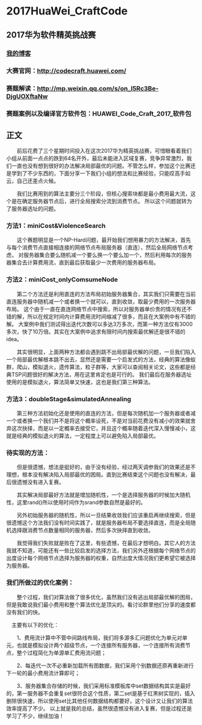 # 2017HuaWei_CraftCode
## 2017华为软件精英挑战赛      
### [我的博客](http://blog.csdn.net/fx677588)

### 大赛官网：http://codecraft.huawei.com/

### 赛题解读：http://mp.weixin.qq.com/s/on_l5Rc3Be-DjgUOXftaNw

### 赛题案例以及编译官方软件包：HUAWEI_Code_Craft_2017_软件包

正文
----------------------
　　前后花费了三个星期时间投入在这次2017华为精英挑战赛，可惜眼看着我们小组从前面一点点的跌到64名开外，最后未能进入区域复赛，竞争异常激烈，我们一直也没有想到很好的办法解决局部最优的问题。不管怎么样，参加这个比赛还是学到了不少东西的，下面分享一下我们小组的想法和比赛经验，只能叹高手如云，自己还差点火候。

　　我们比赛用到的算法主要分三个阶段，但核心搜索块都是最小费用最大流，这个是在确定服务器节点后，进行全局搜索分流到消费节点。
所以这个问题就转为了服务器选址的问题。
### 方法1：miniCost&ViolenceSearch
　　这个赛题明显是一个NP-Hard问题，最开始我们想用暴力的方法解决，首先与每个消费节点直接相连接的网络节点布局服务器（直连），然后全局网络节点考虑，
对服务器集合要么随机减一个要么换一个要么加一个，然后利用每次的服务器集合去计算费用流，直到最后获取最少一次费用的服务器布局。
### 方法2：miniCost_onlyComsumeNode
　　第二个方法还是利用直连的方法布局初始服务器集合，其实我们只需要在当前直连服务器中随机减一个或者换一个就可以，直到收敛，取最少费用的一次服务器布局。
这个由于一直在直连网络节点中搜索，所以对服务器单价贵的情况有还不错的解，所以在规定时间内计算费用流时间缩减了很多，而且在大案例中有不错的解。
大案例中我们测试得出迭代次数可以多达3万多次，而第一种方法仅有3000多次，快了10万倍。其实在大案例中追求有限时间内搜索最优解还是很不错的idea。

　　其实很明显，上面两种方法都会遇到跳不出局部最优解的问题，一旦我们陷入一个局部最优解根本跳不出去，显然还是需要一个启发式的方法，经典的算法像蚁群，爬山，模拟退火，遗传算法，粒子群等，大家可以查阅相关论文，这些都是经典TSP问题很好的解决方法，用在这里肯定也是可行的。
我们最后在服务器选址使用的是模拟退火，算法简单又快速，这也是我们第三种算法。
### 方法3：doubleStage&simulatedAnnealing
　　第三种方法初始化还是使用的直连的方法，但是每次随机加一个服务器或者减一个或者换一个我们并不是将这个概率设死，不是对当前花费没有减小的效果就舍弃这次抉择，而是以一定概率去接受它，并且这个概率随着迭代深入慢慢减小，这就是经典的模拟退火的算法，一定程度上可以避免陷入局部最优。
### 待实现的方法：
　　但是很遗憾，想法是挺好的，由于没有经验，经过两天调参我们的效果还是不理想，根本没有解决陷入局部最优的困局。直到比赛结束这个问题也没有解决，最后很遗憾没有进入复赛。
  
　　其实解决局部最好方法就是增加随机性，一个是选择服务器的时候加大随机性，这里rand()所以使用时间作为srand参数自然是最好的。

　　另外初始服务器的随机性，所以一旦结果收敛我们应该重启再继续搜索，但是很遗憾这个方法我们没有时间实践了，就是服务器布局不要选择直连，而是全局随机选择跟消费节点数量相同的服务器，然后多次抉择直到收敛。

　　我觉得我们失败就是败在了这里，有些遗憾，在最后才想明白。其它人的方法我就不知道，可能还有一些比较启发的选择方法，我们另外还根据每个网络节点的出度设计每个网络节点选择为服务器的权重，自然出度大情况我们更希望它被选择为服务器。
### 我们所做过的优化案例：
　　整个过程，我们对算法做了很多优化，虽然我们没有逃出局部最优解的困局，但是我敢说我们最小费用和整个算法优化是顶尖的。看讨论群里他们分享的速度都没有我们的快。
  
  　主要有以下的优化：

　　1、费用流计算中不管中间路线布局，我们将多源多汇问题优化为单元对单元，也就是模拟设计两个超级节点，一个连接所有服务器，一个连接所有消费节点，整个过程简化为单源单汇费用流问题；

　　2、每迭代一次不必重新加载所有图数据，我们采用个别数据还原再重新进行下一轮的最小费用流计算即可；

　　3、服务器集合存储的时候，我们采用标准模板库中set数据结构其实是最好的，第一服务器不会重复set很符合这个性质，第二set是基于红黑树实现的，插入删除很快速，所以使用set比其他任何数据结构都要好，这个设计又让我们的算法效率提高了不少。
以上就是我的总结，虽然很遗憾没有进入复赛，但是过程还是学习了不少，继续加油！
